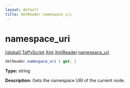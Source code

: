 ```yaml
---
layout: default
title: XmlReader.namespace_uri
---
```


# namespace_uri

[\[global\]]({{site.baseurl}}/docs/).[TaffyScript]({{site.baseurl}}/docs/TaffyScript/).[Xml]({{site.baseurl}}/docs/TaffyScript/Xml/).[XmlReader]({{site.baseurl}}/docs/TaffyScript/Xml/XmlReader/).[namespace_uri]({{site.baseurl}}/docs/TaffyScript/Xml/XmlReader/namespace_uri/)

```cs
XmlReader.namespace_uri { get; }
```

**Type:** string

**Description:** Gets the namespace URI of the current node.
